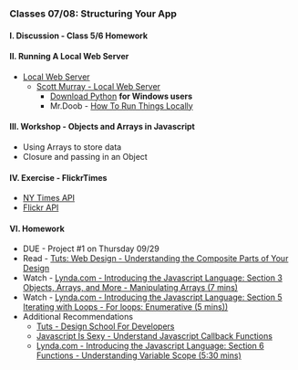### Classes 07/08: Structuring Your App

#### I. Discussion - Class 5/6 Homework

#### II. Running A Local Web Server
* [Local Web Server](https://github.com/craigprotzel/Mashups/tree/master/07_08_Structuring_Your_App/Local_Server/README.md)
  * [Scott Murray - Local Web Server](http://chimera.labs.oreilly.com/books/1230000000345/ch04.html#_setting_up_a_web_server)
	* [Download Python](https://www.python.org/download) **for Windows users**
	* Mr.Doob - [How To Run Things Locally](https://github.com/mrdoob/three.js/wiki/How-to-run-things-locally)

#### III. Workshop - Objects and Arrays in Javascript
* Using Arrays to store data
* Closure and passing in an Object

#### IV. Exercise - FlickrTimes
* [NY Times API](http://developer.nytimes.com/) 
* [Flickr API](https://www.flickr.com/services/apps/create/)

#### VI. Homework
* DUE - Project #1 on Thursday 09/29 
* Read - [Tuts: Web Design - Understanding the Composite Parts of Your Design](http://webdesign.tutsplus.com/articles/understanding-the-composite-parts-of-your-design--webdesign-17281)
* Watch - [Lynda.com - Introducing the Javascript Language: Section 3 Objects, Arrays, and More - Manipulating Arrays (7 mins)](http://www.nyu.edu/lynda)
* Watch - [Lynda.com - Introducing the Javascript Language: Section 5 Iterating with Loops - For loops: Enumerative (5 mins))](http://www.nyu.edu/lynda)
* Additional Recommendations
	* [Tuts - Design School For Developers](http://webdesign.tutsplus.com/series/design-school-for-developers--webdesign-13793)
	* [Javascript Is Sexy - Understand Javascript Callback Functions](http://javascriptissexy.com/understand-javascript-callback-functions-and-use-them/)
	* [Lynda.com - Introducing the Javascript Language: Section 6 Functions - Understanding Variable Scope (5:30 mins)](http://www.nyu.edu/lynda)
	
